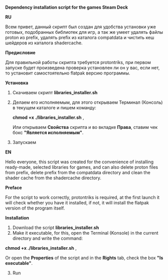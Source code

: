 **Dependency installation script for the games Steam Deck**

**RU**

Всем привет, данный скрипт был создан для удобства установки уже готовых, подобранных библиотек для игр, а так же умеет удалять файлы proton из prefix, удалять prefix из каталога compatdata и чистить кеш шейдеров из каталога shadercache.

**Предисловие**

Для правильной работы скрипта требуется protontriks, при первом запуске будет произведена проверка установлен ли он у вас, если нет, то установит самостоятельно flatpak версию программы.

**Установка**

1. Скачиваем скрипт **libraries_installer.sh**
2. Делаем его исполняемым, для этого открываем Терминал (Консоль) в текущем каталоге и пишем команду:
   
   **chmod +x ./libraries_installer.sh** ,
   
   Или открываем **Свойства** скрипта и во вкладке **Права**, ставим чек бокс **"Является исполняемым"**.
3. Запускаем
   
**EN**

Hello everyone, this script was created for the convenience of installing ready-made, selected libraries for games, and can also delete proton files from prefix, delete prefix from the compatdata directory and clean the shader cache from the shadercache directory.

**Preface**

For the script to work correctly, protontriks is required, at the first launch it will check whether you have it installed, if not, it will install the flatpak version of the program itself.

**Installation**

1. Download the script **libraries_installer.sh**
2. Make it executable, for this, open the Terminal (Konsole) in the current directory and write the command:

**chmod +x ./libraries_installer.sh** ,

Or open the **Properties** of the script and in the **Rights** tab, check the box **"Is executable"**.

3. Run
